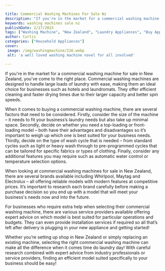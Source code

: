 ```yaml
---

title: Commercial Washing Machines For Sale Nz
description: "If you're in the market for a commercial washing machine for sale in New Zealand, you've come to the right place. Commercial washi...you wont regret reading on"
keywords: washing machines sale nz
publishDate: 2/17/2023
tags: ["Washing Machine", "New Zealand", "Laundry Appliances", "Buy Appliance", "Clean Appliance"]
author: Curtis
categories: ["Household Appliances"]
cover: 
 image: /img/washingmachine/216.webp
 alt: 'a well loved washing machine novel for all involved'

---
```


If you're in the market for a commercial washing machine for sale in New Zealand, you've come to the right place. Commercial washing machines are designed to handle large loads of laundry with ease, making them an ideal choice for businesses such as hotels and laundromats. They offer efficient cleaning and faster drying times due to their larger capacity and better spin speeds.

When it comes to buying a commercial washing machine, there are several factors that need to be considered. Firstly, consider the size of the machine – it needs to fit your business’s laundry needs but also take up minimal space. Secondly, decide on whether you need a top-loading or front-loading model – both have their advantages and disadvantages so it’s important to weigh up which one is best suited for your business needs. Thirdly, decide on the type of wash cycle that is needed – from standard cycles such as light or heavy wash through to pre-programmed cycles that can be tailored for specific fabrics or types of clothing. Finally, consider any additional features you may require such as automatic water control or temperature selection options.

When looking at commercial washing machines for sale in New Zealand, there are several brands available including Whirlpool, Maytag and Electrolux – all offering reliable models with modern features at competitive prices. It’s important to research each brand carefully before making a purchase decision so you end up with a model that will meet your business's needs now and into the future. 

For businesses who require extra help when selecting their commercial washing machine, there are various service providers available offering expert advice on which model is best suited for particular operations and budgets. They can even provide installation services if required so all that’s left after delivery is plugging in your new appliance and getting started! 

Whether you’re setting up shop in New Zealand or simply replacing an existing machine, selecting the right commercial washing machine can make all the difference when it comes time do laundry day! With careful research combined with expert advice from industry professionals or service providers, finding an efficient model suited specifically to your business should be easy!

